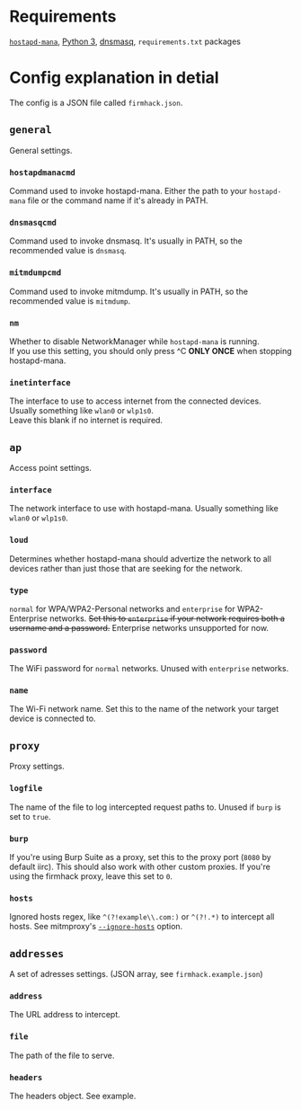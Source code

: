 # Requirements

[`hostapd-mana`](https://github.com/sensepost/hostapd-mana), [Python 3](https://www.python.org/), [dnsmasq](https://wiki.debian.org/dnsmasq), `requirements.txt` packages

# Config explanation in detial
The config is a JSON file called `firmhack.json`.
## `general`
General settings.
### `hostapdmanacmd`
Command used to invoke hostapd-mana. Either the path to your `hostapd-mana` file or the command name if it's already in PATH.
### `dnsmasqcmd`
Command used to invoke dnsmasq. It's usually in PATH, so the recommended value is `dnsmasq`.
### `mitmdumpcmd`
Command used to invoke mitmdump. It's usually in PATH, so the recommended value is `mitmdump`.
### `nm`
Whether to disable NetworkManager while `hostapd-mana` is running.\
If you use this setting, you should only press ^C **ONLY ONCE** when stopping hostapd-mana.
### `inetinterface`
The interface to use to access internet from the connected devices.\
Usually something like `wlan0` or `wlp1s0`.\
Leave this blank if no internet is required.
## `ap`
Access point settings.
### `interface`
The network interface to use with hostapd-mana. Usually something like `wlan0` or `wlp1s0`.
### `loud`
Determines whether hostapd-mana should advertize the network to all devices rather than just those that are seeking for the network.
### `type`
`normal` for WPA/WPA2-Personal networks and `enterprise` for WPA2-Enterprise networks. ~~Set this to `enterprise` if your network requires both a username and a password.~~ Enterprise networks unsupported for now.
### `password`
The WiFi password for `normal` networks. Unused with `enterprise` networks.
### `name`
The Wi-Fi network name. Set this to the name of the network your target device is connected to.
## `proxy`
Proxy settings.
### `logfile`
The name of the file to log intercepted request paths to. Unused if `burp` is set to `true`.
### `burp`
If you're using Burp Suite as a proxy, set this to the proxy port (`8080` by default iirc). This should also work with other custom proxies. If you're using the firmhack proxy, leave this set to `0`.
### `hosts`
Ignored hosts regex, like `^(?!example\\.com:)` or `^(?!.*)` to intercept all hosts. See mitmproxy's [`--ignore-hosts`](https://docs.mitmproxy.org/stable/howto-ignoredomains/) option.
## `addresses`
A set of adresses settings. (JSON array, see `firmhack.example.json`)
### `address`
The URL address to intercept.
### `file`
The path of the file to serve.
### `headers`
The headers object. See example.